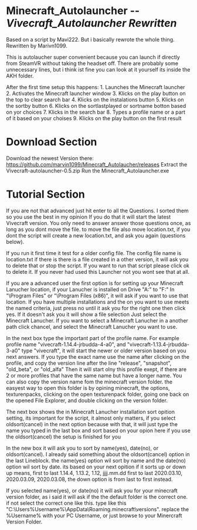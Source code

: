 # Minecraft_Autolauncher -- *Vivecraft_Autolauncher Rewritten*
Based on a script by Mavi222.
But i basically rewrote the whole thing.
	Rewritten by Marivn1099.

This is autolaucher super convenient because you can launch if directly from SteamVR without taking the headset off.
There are probably some unnecessary lines, 
but i think ist fine you can look at it yourself its inside the AKH folder.

After the first time setup this happens:
	1. Launches the Minecraft launcher
	2. Activates the Minecraft launcher window
	3. Klicks on the play button on the top to clear search bar
	4. Klicks on the instalations button
	5. Klicks on the sortby button
	6. Klicks on the sortlastplayed or sortname botton based on yor choices
	7. Klicks in the search bar
	8. Types a profile name or a part of it based on your choises 
	9. Klicks on the play button on the first result

# Download Section

Download the newest Version there:
	https://github.com/marvin1099/Minecraft_Autolaucher/releases
Extract the Vivecraft-autolauncher-0.5.zip
Run the Minecraft_Autolauncher.exe

# Tutorial Section

If you are not that advanced just hit enter to all the Questions.
I sorted them so you use the best in my opinion
If you do that it will start the latest Vivecraft version.
You only need to answer answer those questions once,
as long as you dont move the file.
to move the file also move location.txt,
if you dont the script will create a new location.txt,
and ask you again (questions below).


If you run it first time it test for a older config file.
The config file name is location.txt 
if there is there is a file created in a other version,
it will ask you to delete that or stop the script.
If you want to run that script please click ok to delete it.
If you never had used this Launcher not you wont see that at all.


If you are a advanced user the first option is for setting up your Minecraft Lanucher location,
if your Lanucher is installed on Drive "A:\" to "F:\" In "\Program Files" or "\Program Files (x86)",
it will ask if you want to use that location.
If you have multiple installations and the on you want to use meets the named criteria,
just press no until it ask you for the right one then click yes.
If it doesn't ask you it will show a file selection Just select the Minecraft Lanucher.
If you want to select a Minecraft Lanucher in a another path click chancel,
and select the Minecraft Lanucher you want to use.


In the next box type the important part of the profile name.
For example profile name "vivecraft-1.14.4-jrbudda-4-a0",
and "vivecraft-1.13.4-jrbudda-3-a0" type "vivecraft",
it will start the newer or older version based on you next answers.
If you type the exact name use the name after clicking on the profile,
and copy the version line after the line "release", "snapshot", "old_beta", or "old_alfa"
Then it will start olny this profile exept,
if there are 2 or more profiles that have the same name but have a longer name.
You can also copy the version name fom the minecraft version folder.
the easyest way to open this folder is by opining minecraft, the options, texturenpacks,
clicking on the open texturenpack folder, going one back on the opened File Explorer,
and double clicking on the version folder.



The next box shows the in Minecraft Lanucher installation sort opition setting,
its important for the script, it almost only matters,
if you select oldsort(cancel) in the next option because with that,
it will just type the name you typed in the last box and sort based on your opion here
if you use the oldsort(cancel) the setup is finished for you


In the new box it will ask you to sort by name(yes), date(no), or oldsort(cancel).
I already said something about the oldsort(cancel) option in the last Lineblock.
the name(yes) option wil sort by name and the date(no) option wil sort by date.
its based on your next opition if it sorts up or down up means,
	     first to last 1.14.4, 1.13.2, 1.12,
jjjj.mm.dd   first to last 2020.03.10, 2020.03.09, 2020.03.08,
the down option is from last to first instead.


If you selected name(yes), or date(no) it will ask you for your minecraft version folder,
as i said it will ask if the the default folder is the correct one.
if not select the correct one like this.
type like this "C:\Users\%Username%\AppData\Roaming\.minecraft\versions".
replace the %Username% with your PC Username,
or just browse to your Minercraft Version Folder.
